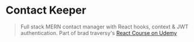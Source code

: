 # Contact Keeper

> Full stack MERN contact manager with React hooks, context & JWT authentication. Part of brad traversy's [React Course on Udemy](https://www.udemy.com/share/101XdqAkUadVtQTH4=/)
